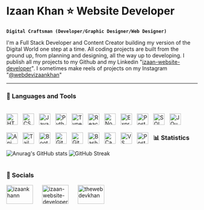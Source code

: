 # Izaan Khan ⭐ Website Developer

**`Digital Craftsman (Developer/Graphic Designer/Web Designer)`**

I'm a Full Stack Developer and Content Creator building my version of the Digital World one step at a time. All coding projects are built from the ground up, from planning and designing, all the way up to developing. I publish all my projects to my Github and my Linkedin "[izaan-website-developer][linkedin]". I sometimes make reels of projects on my Instagram "[@webdevizaankhan][instagram]"

---

### 🧰 Languages and Tools

<img align="left" alt="HTML" width="30px" style="padding-right:10px; padding-top:20px;" src="https://cdn.jsdelivr.net/gh/devicons/devicon/icons/html5/html5-plain.svg" />
<img align="left" alt="CSS" width="30px" style="padding-right:10px; padding-top:20px;" src="https://cdn.jsdelivr.net/gh/devicons/devicon/icons/css3/css3-plain.svg" />
<img align="left" alt="JavaScript" width="30px" style="padding-right:10px; padding-top:20px;" src="https://cdn.jsdelivr.net/gh/devicons/devicon/icons/javascript/javascript-plain.svg" />
<img align="left" alt="Python" width="30px" style="padding-right:10px; padding-top:20px;" src="https://cdn.jsdelivr.net/gh/devicons/devicon@latest/icons/python/python-original.svg" />
<img align="left" alt="TypeScript" width="30px" style="padding-right:10px; padding-top:20px;" src="https://cdn.jsdelivr.net/gh/devicons/devicon/icons/typescript/typescript-plain.svg" />
<img align="left" alt="React" width="30px" style="padding-right:10px; padding-top:20px;" src="https://cdn.jsdelivr.net/gh/devicons/devicon@latest/icons/react/react-original.svg"/>
<img align="left" alt="NodeJS" width="30px" style="padding-right:10px; padding-top:20px;" src="https://cdn.jsdelivr.net/gh/devicons/devicon/icons/nodejs/nodejs-original.svg" />
<img align="left" alt="Express" width="30px" style="padding-right:10px; padding-top:20px;" src="https://cdn.jsdelivr.net/gh/devicons/devicon@latest/icons/express/express-original.svg" />
<img align="left" alt="Postgres" width="30px" style="padding-right:10px; padding-top:20px;" src="https://cdn.jsdelivr.net/gh/devicons/devicon@latest/icons/postgresql/postgresql-original.svg" />
<img align="left" alt="SQL" width="30px" style="padding-right:10px; padding-top:20px;" src="https://cdn.jsdelivr.net/gh/devicons/devicon@latest/icons/sqldeveloper/sqldeveloper-original.svg" />
<img align="left" alt="JQuery" width="30px" style="padding-right:10px; padding-top:20px;" src="https://cdn.jsdelivr.net/gh/devicons/devicon@latest/icons/jquery/jquery-original-wordmark.svg"  />
<img align="left" alt="Api" width="30px" style="padding-right:10px; padding-top:20px;" src="https://cdn.jsdelivr.net/gh/devicons/devicon@latest/icons/fastapi/fastapi-original.svg" />
<img align="left" alt="Tailwind" width="30px" style="padding-right:10px; padding-top:20px;" src="https://cdn.jsdelivr.net/gh/devicons/devicon@latest/icons/tailwindcss/tailwindcss-original.svg" />
<img align="left" alt="Bootstrap" width="30px" style="padding-right:10px; padding-top:20px;" src="https://cdn.jsdelivr.net/gh/devicons/devicon@latest/icons/bootstrap/bootstrap-original.svg"/>
<img align="left" alt="Git" width="30px" style="padding-right:10px; padding-top:20px;" src="https://cdn.jsdelivr.net/gh/devicons/devicon/icons/git/git-original.svg" />
<img align="left" alt="GitHub" width="30px" style="padding-right:10px; padding-top:20px;" src="https://cdn.jsdelivr.net/gh/devicons/devicon@latest/icons/github/github-original.svg" />
<img align="left" alt="Bash" width="30px" style="padding-right:10px; padding-top:20px;" src="https://cdn.jsdelivr.net/gh/devicons/devicon/icons/bash/bash-original.svg" />
<img align="left" alt="Canva" width="30px" style="padding-right:10px; padding-top:20px;" src="https://cdn.jsdelivr.net/gh/devicons/devicon@latest/icons/canva/canva-original.svg" />
<img align="left" alt="VS" width="30px" style="padding-right:10px; padding-top:20px;" src="https://cdn.jsdelivr.net/gh/devicons/devicon@latest/icons/vscode/vscode-original.svg"  />
<img align="left" alt="Postman" width="30px" style="padding-right:10px; padding-top:20px;" src="https://cdn.jsdelivr.net/gh/devicons/devicon@latest/icons/postman/postman-original.svg"  />
<br/>
<br/>

#

### 📊 Statistics


![Anurag's GitHub stats](https://github-readme-stats.vercel.app/api?username=izaankhan0&show_icons=true&theme=merko)
![GitHub Streak](https://streak-stats.demolab.com?user=izaankhan0&theme=merko&border_radius=4.5)

#

### 🔗 Socials


<p align="left">
<a href="https://twitter.com/izaankhann" target="blank"><img align="center" style="padding-right:20px;" src="https://raw.githubusercontent.com/rahuldkjain/github-profile-readme-generator/master/src/images/icons/Social/twitter.svg" alt="izaankhann" height="50" width="70" /></a>
<a href="https://linkedin.com/in/izaan-website-developer" target="blank"><img align="center" style="padding-right:20px;" src="https://raw.githubusercontent.com/rahuldkjain/github-profile-readme-generator/master/src/images/icons/Social/linked-in-alt.svg" alt="izaan-website-developer" height="50" width="70" /></a>
<a href="https://instagram.com/thewebdevkhan" target="blank"><img align="center" style="padding-right:20px;" src="https://raw.githubusercontent.com/rahuldkjain/github-profile-readme-generator/master/src/images/icons/Social/instagram.svg" alt="thewebdevkhan" height="50" width="70" /></a>
</p>

  
[instagram]: https://www.instagram.com/thewebdevkhan/
[linkedin]: https://www.linkedin.com/in/izaan-website-developer/

